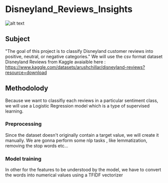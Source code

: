 # Disneyland_Reviews_Insights

![alt text](
https://cdn.wallpapersafari.com/13/95/hdRfnU.jpg)

## Subject

"The goal of this project is to classify Disneyland customer reviews into positive, neutral, or negative categories."
We will use the csv format dataset Disneyland Reviews from Kaggle avaiaible here : https://www.kaggle.com/datasets/arushchillar/disneyland-reviews?resource=download

## Methodolody

Because we want to classifiy each reviews in a particular sentiment class, we will use a Logistic Regression model which is a type of supervised learning.

### Preprocessing

Since the dataset doesn't originally contain a target value, we will create it manually.
We are gonna perform some nlp tasks , like lemmatization, removing the stop words etc...

### Model training
In other for the features to be understood by the model, we have to convert the words into numerical values using a TFIDF vectorizer

